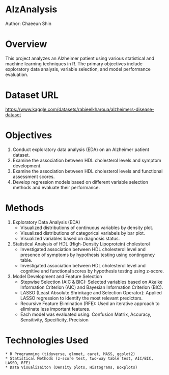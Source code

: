# AlzAnalysis
Author: Chaeeun Shin

# Overview
This project analyzes an Alzheimer patient using various statistical and machine learning techniques in R. The primary objectives include exploratory data analysis, variable selection, and model performance evaluation. 

# Dataset URL
https://www.kaggle.com/datasets/rabieelkharoua/alzheimers-disease-dataset

# Objectives
1. Conduct exploratory data analysis (EDA) on an Alzheimer patient dataset. 
2. Examine the association between HDL cholesterol levels and symptom development.
3. Examine the association between HDL cholesterol levels and functional assessment scores. 
4. Develop regression models based on different variable selection methods and evaluate their performance.

# Methods
1. Exploratory Data Analysis (EDA)
    * Visualized distributions of continuous variables by density plot.
    * Visualized distributions of categorical variabels by bar plot.
    * Visualized variables based on diagnosis status.
2. Statistical Analysis of HDL (High-Density Lipoprotein) cholesterol
    * Investigated association between HDL cholesterol level and presence of symptoms by hypothesis testing using contingency table.
    * Investigated association between HDL cholesterol level and cognitive and functional scores by hypothesis testing using z-score.
3. Model Development and Feature Selection
    * Stepwise Selection (AIC & BIC): Selected variables based on Akaike Information Criterion (AIC) and Bayesian Information Criterion (BIC).
    * LASSO (Least Absolute Shrinkage and Selection Operator): Applied LASSO regression to identify the most relevant predictors.
    * Recursive Feature Elimination (RFE): Used an iterative approach to eliminate less important features.
    * Each model was evaluated using: Confusion Matrix, Accuracy, Sensitivity, Specificity, Precision
    
# Technologies Used
    * R Programming (tidyverse, glmnet, caret, MASS, ggplot2)
    * Statistical Methods (z-score test, two-way table test, AIC/BIC, LASSO, RFE)
    * Data Visualizaiton (Density plots, Histograms, Boxplots)
    
